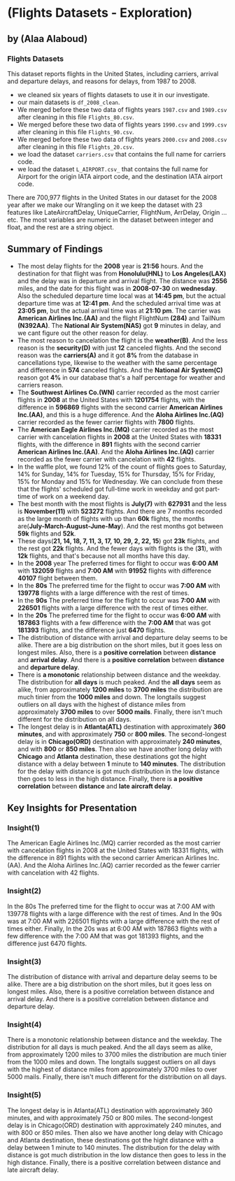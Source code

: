# (Flights Datasets  - Exploration)
## by (Alaa Alaboud)


### Flights Datasets

This dataset reports flights in the United States, including carriers, arrival and departure delays, and reasons for delays, from 1987 to 2008.

- we cleaned six years of flights datasets to use it in our investigate.
- our main datasets is `df_2008_clean`.
- We merged before these two data of flights years `1987.csv` and `1989.csv` after cleaning in this file `Flights_80.csv`. 
- We merged before these two data of flights years `1990.csv` and `1999.csv` after cleaning in this file `Flights_90.csv`.
- We merged before these two data of flights years `2000.csv` and `2008.csv` after cleaning in this file `Flights_20.csv`.
- we load the dataset `carriers.csv` that contains the full name for carriers code.
- we load the dataset `L_AIRPORT.csv_` that contains the full name for Airport for the origin IATA airport code, and the destination IATA airport code.

There are 700,977 flights in the United States in our dataset for the 2008 year after we make our Wrangling on it we keep the dataset with 23 features like LateAircraftDelay, UniqueCarrier, FlightNum, ArrDelay, Origin ... etc. 
The most variables are numeric in the dataset between integer and float, and the rest are a string object.



## Summary of Findings

- The most delay flights for the **2008** year is **21:56** hours. And the destination for that flight was from **Honolulu(HNL)** to **Los Angeles(LAX)** and the delay was in departure and arrival flight. The distance was **2556** miles, and the date for this flight was in **2008-07-30** on **wednesday**. Also the scheduled departure time local was at **14:45 pm**, but the actual departure time was at **12:41 pm**. And the scheduled arrival time was at **23:05 pm**, but the actual arrival time was at **21:10 pm**. The carrier was **American Airlines Inc.(AA)** and the flight FlightNum **(284)** and TailNum **(N392AA)**. The **National Air System(NAS)** got **9** minutes in delay, and we cant figure out the other reason for delay.
- The most reason to cancelation the flight is the **weather(B)**. And the less reason is the **security(D)** with just **12** canceled flights. And the second reason was the **carriers(A)** and it got **8%** from the database in cancellations type, likewise to the weather with the same percentage and difference in **574** canceled flights. And the  **National Air System(C)** reason got **4%** in our database that's a half percentage for weather and carriers reason.
- The **Southwest Airlines Co.(WN)** carrier recorded as the most carrier flights in **2008** at the United States with **1201754** flights, with the difference in **596869** flights with the second carrier **American Airlines Inc.(AA)**, and this is a huge difference. And the **Aloha Airlines Inc.(AQ)** carrier recorded as the fewer carrier flights with **7800** flights.
- The **American Eagle Airlines Inc.(MQ)** carrier recorded as the most carrier with cancelation flights in **2008** at the United States with **18331** flights, with the difference in **891** flights with the second carrier **American Airlines Inc.(AA)**. And the **Aloha Airlines Inc.(AQ)** carrier recorded as the fewer carrier with cancelation with **42** flights.
- In the waffle plot, we found  12% of the count of flights goes to Saturday, 14% for Sunday, 14% for Tuesday, 15% for Thursday, 15% for Friday, 15% for Monday and 15% for Wednesday. We can conclude from these that the flights' scheduled got full-time work in weekday and got part-time of work on a weekend day. 
- The best month with the most flights is **July(7)** with **627931** and the less is **November(11)** with **523272** flights. And there are 7 months recorded as the large month of flights with up than **60k** flights, the months are(**July-March-August-June-May**). And the rest months got between **59k** flights and **52k**.
- These days(**21, 14, 18, 7, 11, 3, 17, 10, 29, 2, 22, 15**) got **23k** flights, and the rest got **22k** flights. And the fewer days with flights is the (**31**), with **12k** flights, and that's because not all months have this day.
- In the **2008** year The preferred times for flight to occur was **6:00 AM** with **132059** flights and **7:00 AM** with **91952** flights with difference **40107** flight between them.
- In the **80s** The preferred time for the flight to occur was **7:00 AM** with **139778** flights with a large difference with the rest of times.
- In the **90s** The preferred time for the flight to occur was **7:00 AM** with **226501** flights with a large difference with the rest of times either.
- In the **20s** The preferred time for the flight to occur was **6:00 AM** with **187863** flights with a few difference with the **7:00 AM** that was got **181393** flights, and the difference just **6470** flights.
- The distribution of distance with arrival and departure delay seems to be alike. There are a big distribution on the short miles, but it goes less on longest miles. Also, there is a **positive correlation** between **distance** and **arrival delay**. And there is a **positive correlation** between **distance** and **departure delay**.
- There is **a monotonic** relationship between distance and the weekday. The distribution for **all days** is much peaked. And the **all days** seem as alike, from approximately **1200 miles** to **3700 miles** the distribution are much tinier from the **1000 miles** and down. The longtails suggest outliers on all days with the highest of distance miles from approximately **3700 miles** to over **5000 mails**. Finally, there isn't much different for the distribution on all days.
- The longest delay is in **Atlanta(ATL)** destination with approximately **360 minutes**, and with approximately **750** or **800 miles**. The second-longest delay is in **Chicago(ORD)** destination with approximately **240 minutes**, and with **800** or **850 miles**. Then also we have another long delay with **Chicago** and **Atlanta** destination, these destinations got the hight distance with a delay between **1** minute to **140 minutes**. The distribution for the delay with distance is got much distribution in the low distance then goes to less in the high distance. Finally, there is **a positive correlation** between **distance** and **late aircraft delay**.

## Key Insights for Presentation

### Insight(1)
The American Eagle Airlines Inc.(MQ) carrier recorded as the most carrier with cancelation flights in 2008 at the United States with 18331 flights, with the difference in 891 flights with the second carrier American Airlines Inc.(AA). And the Aloha Airlines Inc.(AQ) carrier recorded as the fewer carrier with cancelation with 42 flights.


### Insight(2)
In the 80s The preferred time for the flight to occur was at 7:00 AM with 139778 flights with a large difference with the rest of times. And In the 90s was at 7:00 AM with 226501 flights with a large difference with the rest of times either. Finally, In the 20s was at 6:00 AM with 187863 flights with a few difference with the 7:00 AM that was got 181393 flights, and the difference just 6470 flights.

### Insight(3)
The distribution of distance with arrival and departure delay seems to be alike. There are a big distribution on the short miles, but it goes less on longest miles. Also, there is a positive correlation between distance and arrival delay. And there is a positive correlation between distance and departure delay.

### Insight(4)
There is a monotonic relationship between distance and the weekday. The distribution for all days is much peaked. And the all days seem as alike, from approximately 1200 miles to 3700 miles the distribution are much tinier from the 1000 miles and down. The longtails suggest outliers on all days with the highest of distance miles from approximately 3700 miles to over 5000 mails. Finally, there isn't much different for the distribution on all days.

### Insight(5)
The longest delay is in Atlanta(ATL) destination with approximately 360 minutes, and with approximately 750 or 800 miles. The second-longest delay is in Chicago(ORD) destination with approximately 240 minutes, and with 800 or 850 miles. Then also we have another long delay with Chicago and Atlanta destination, these destinations got the hight distance with a delay between 1 minute to 140 minutes. The distribution for the delay with distance is got much distribution in the low distance then goes to less in the high distance. Finally, there is a positive correlation between distance and late aircraft delay.





